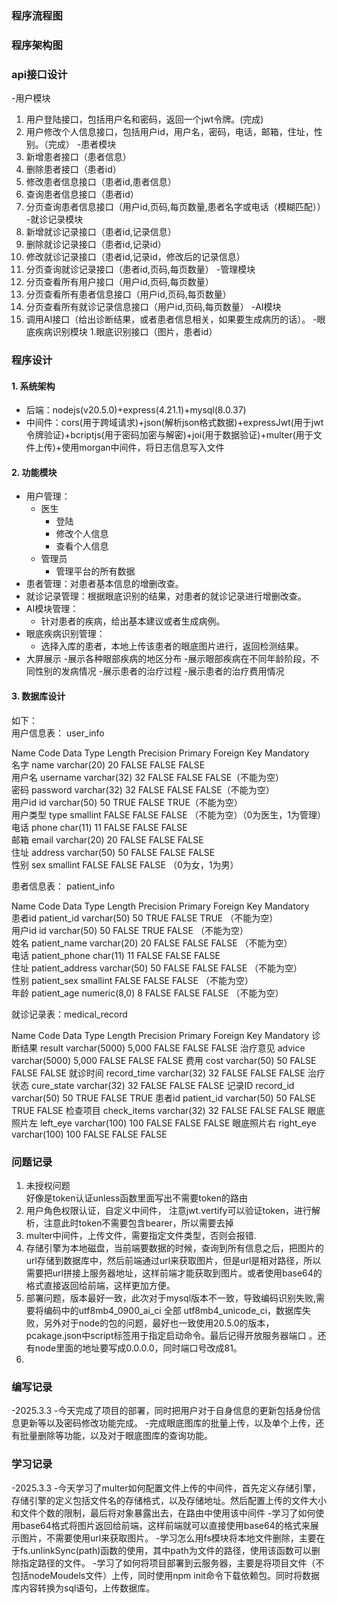 
### 程序流程图




### 程序架构图



### api接口设计
-用户模块
  1. 用户登陆接口，包括用户名和密码，返回一个jwt令牌。(完成)
  2. 用户修改个人信息接口，包括用户id，用户名，密码，电话，邮箱，住址，性别。（完成）
-患者模块
  1. 新增患者接口（患者信息）
  2. 删除患者接口（患者id）
  3. 修改患者信息接口（患者id,患者信息）
  4. 查询患者信息接口（患者id）
  5. 分页查询患者信息接口（用户id,页码,每页数量,患者名字或电话（模糊匹配））
-就诊记录模块
  1. 新增就诊记录接口（患者id,记录信息）
  2. 删除就诊记录接口（患者id,记录id）
  3. 修改就诊记录接口（患者id,记录id，修改后的记录信息）
  4. 分页查询就诊记录接口（患者id,页码,每页数量）
-管理模块
  1. 分页查看所有用户接口（用户id,页码,每页数量）
  2. 分页查看所有患者信息接口（用户id,页码,每页数量）
  3. 分页查看所有就诊记录信息接口（用户id,页码,每页数量）
-AI模块
  1. 调用AI接口（给出诊断结果，或者患者信息相关，如果要生成病历的话）。
-眼底疾病识别模块
  1.眼底识别接口（图片，患者id）

### 程序设计
#### 1. 系统架构
- 后端：nodejs(v20.5.0)+express(4.21.1)+mysql(8.0.37)
- 中间件：cors(用于跨域请求)+json(解析json格式数据)+expressJwt(用于jwt令牌验证)+bcriptjs(用于密码加密与解密)+joi(用于数据验证)+multer(用于文件上传)+使用morgan中间件，将日志信息写入文件

#### 2. 功能模块
- 用户管理：
    - 医生
      - 登陆
      - 修改个人信息
      - 查看个人信息
    - 管理员
      - 管理平台的所有数据
- 患者管理：对患者基本信息的增删改查。
- 就诊记录管理：根据眼底识别的结果，对患者的就诊记录进行增删改查。
- AI模块管理：
  - 针对患者的疾病，给出基本建议或者生成病例。
- 眼底疾病识别管理：
  - 选择入库的患者，本地上传该患者的眼底图片进行，返回检测结果。
- 大屏展示
  -展示各种眼部疾病的地区分布
  -展示眼部疾病在不同年龄阶段，不同性别的发病情况
  -展示患者的治疗过程
  -展示患者的治疗费用情况

#### 3. 数据库设计
如下：  
用户信息表：  user_info  
>
Name	Code	Data Type	Length	Precision	Primary	Foreign Key	Mandatory  
名字	name	varchar(20)	20		FALSE	FALSE	FALSE  
用户名	username	varchar(32)	32		FALSE	FALSE	FALSE（不能为空）  
密码	password	varchar(32)	32		FALSE	FALSE	FALSE（不能为空）  
用户id	id	varchar(50)	50		TRUE	FALSE	TRUE（不能为空）  
用户类型	type	smallint			FALSE	FALSE	FALSE （不能为空）（0为医生，1为管理）  
电话	phone	char(11)	11		FALSE	FALSE	FALSE  
邮箱	email	varchar(20)	20		FALSE	FALSE	FALSE  
住址	address	varchar(50)	50		FALSE	FALSE	FALSE  
性别	sex	smallint			FALSE	FALSE	FALSE （0为女，1为男）  
> 

患者信息表：  patient_info  
>
Name	Code	Data Type	Length	Precision	Primary	Foreign Key	Mandatory  
患者id	patient_id	varchar(50)	50		TRUE	FALSE	TRUE （不能为空）  
用户id	id	varchar(50)	50		FALSE	TRUE	FALSE （不能为空）  
姓名	patient_name	varchar(20)	20		FALSE	FALSE	FALSE （不能为空）  
电话	patient_phone	char(11)	11		FALSE	FALSE	FALSE  
住址	patient_address	varchar(50)	50		FALSE	FALSE	FALSE （不能为空）  
性别	patient_sex	smallint			FALSE	FALSE	FALSE （不能为空）  
年龄	patient_age	numeric(8,0)	8		FALSE	FALSE	FALSE （不能为空）  
>

就诊记录表：medical_record
>
Name	Code	Data Type	Length	Precision	Primary	Foreign Key	Mandatory
诊断结果	result	varchar(5000)	5,000		FALSE	FALSE	FALSE
治疗意见	advice	varchar(5000)	5,000		FALSE	FALSE	FALSE
费用	cost	varchar(50)	50		FALSE	FALSE	FALSE
就诊时间	record_time	varchar(32)	32		FALSE	FALSE	FALSE
治疗状态	cure_state	varchar(32)	32		FALSE	FALSE	FALSE
记录ID	record_id	varchar(50)	50		TRUE	FALSE	TRUE
患者id	patient_id	varchar(50)	50		FALSE	TRUE	FALSE
检查项目	check_items	varchar(32)	32		FALSE	FALSE	FALSE
眼底照片左	left_eye	varchar(100)	100		FALSE	FALSE	FALSE
眼底照片右	right_eye	varchar(100)	100		FALSE	FALSE	FALSE

### 问题记录
1. 未授权问题  
好像是token认证unless函数里面写出不需要token的路由  
2. 用户角色权限认证，自定义中间件，
    注意jwt.vertify可以验证token，进行解析，注意此时token不需要包含bearer，所以需要去掉
3. multer中间件，上传文件，需要指定文件类型，否则会报错.
4. 存储引擎为本地磁盘，当前端要数据的时候，查询到所有信息之后，把图片的url存储到数据库中，然后前端通过url来获取图片，但是url是相对路径，所以需要把url拼接上服务器地址，这样前端才能获取到图片。或者使用base64的格式直接返回给前端，这样更加方便。
5. 部署问题，版本最好一致，此次对于mysql版本不一致，导致编码识别失败,需要将编码中的utf8mb4_0900_ai_ci 全部 utf8mb4_unicode_ci，数据库失败，另外对于node的包的问题，最好也一致使用20.5.0的版本，pcakage.json中script标签用于指定启动命令。最后记得开放服务器端口  。还有node里面的地址要写成0.0.0.0，同时端口号改成81。
6.  

### 编写记录
-2025.3.3
  -今天完成了项目的部署，同时把用户对于自身信息的更新包括身份信息更新等以及密码修改功能完成。
  -完成眼底图库的批量上传，以及单个上传，还有批量删除等功能，以及对于眼底图库的查询功能。


### 学习记录
-2025.3.3
  -今天学习了multer如何配置文件上传的中间件，首先定义存储引擎，存储引擎的定义包括文件名的存储格式，以及存储地址。然后配置上传的文件大小和文件个数的限制，最后将对象暴露出去，在路由中使用该中间件
  -学习了如何使用base64格式将图片返回给前端，这样前端就可以直接使用base64的格式来展示图片，不需要使用url来获取图片。
  -学习怎么用fs模块将本地文件删除，主要在于fs.unlinkSync(path)函数的使用，其中path为文件的路径，使用该函数可以删除指定路径的文件。
  -学习了如何将项目部署到云服务器，主要是将项目文件（不包括nodeMoudels文件）上传，同时使用npm init命令下载依赖包。同时将数据库内容转换为sql语句，上传数据库。